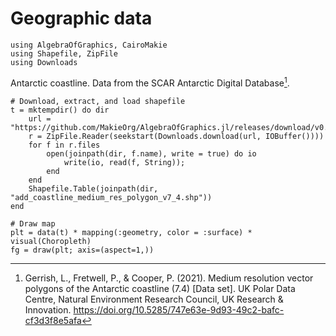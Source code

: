 # Geographic data


````@example geographic
using AlgebraOfGraphics, CairoMakie
using Shapefile, ZipFile
using Downloads
````

Antarctic coastline. Data from the SCAR Antarctic Digital Database[^1].

[^1]: Gerrish, L., Fretwell, P., & Cooper, P. (2021). Medium resolution vector polygons of the Antarctic coastline (7.4) [Data set]. UK Polar Data Centre, Natural Environment Research Council, UK Research & Innovation. https://doi.org/10.5285/747e63e-9d93-49c2-bafc-cf3d3f8e5afa

````@example geographic
# Download, extract, and load shapefile
t = mktempdir() do dir
    url = "https://github.com/MakieOrg/AlgebraOfGraphics.jl/releases/download/v0.9.0/add_coastline_medium_res_polygon_v7_4.zip"
    r = ZipFile.Reader(seekstart(Downloads.download(url, IOBuffer())))
    for f in r.files
        open(joinpath(dir, f.name), write = true) do io
            write(io, read(f, String));
        end
    end
    Shapefile.Table(joinpath(dir, "add_coastline_medium_res_polygon_v7_4.shp"))
end

# Draw map
plt = data(t) * mapping(:geometry, color = :surface) * visual(Choropleth)
fg = draw(plt; axis=(aspect=1,))
````



